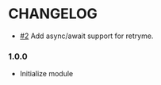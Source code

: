 # CHANGELOG

- [#2] Add async/await support for retryme.

### 1.0.0

- Initialize module


[#2]: https://github.com/jcrugzz/retryme/pull/2
